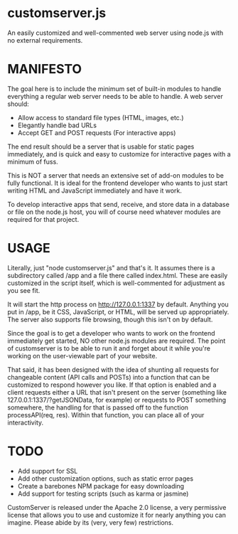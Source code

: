 # customserver.js
An easily customized and well-commented web server using node.js with no external requirements.

# MANIFESTO
The goal here is to include the minimum set of built-in modules to handle everything a regular web server needs to be able to handle. A web server should:
* Allow access to standard file types (HTML, images, etc.)
* Elegantly handle bad URLs
* Accept GET and POST requests (For interactive apps)

The end result should be a server that is usable for static pages immediately, and is quick and easy to customize for interactive pages with a minimum of fuss.

This is NOT a server that needs an extensive set of add-on modules to be fully functional. It is ideal for the frontend developer who wants to just start writing HTML and JavaScript immediately and have it work.

To develop interactive apps that send, receive, and store data in a database or file on the node.js host, you will of course need whatever modules are required for that project.

# USAGE
Literally, just "node customserver.js" and that's it. It assumes there is a subdirectory called /app and a file there called index.html. These are easily customized in the script itself, which is well-commented for adjustment as you see fit.

It will start the http process on http://127.0.0.1:1337 by default. Anything you put in /app, be it CSS, JavaScript, or HTML, will be served up appropriately. The server also supports file browsing, though this isn't on by default.

Since the goal is to get a developer who wants to work on the frontend immediately get started, NO other node.js modules are required. The point of customserver is to be able to run it and forget about it while you're working on the user-viewable part of your website.

That said, it has been designed with the idea of shunting all requests for changeable content (API calls and POSTs) into a function that can be customized to respond however you like. If that option is enabled and a client requests either a URL that isn't present on the server (something like 127.0.0.1:1337/?getJSONData, for example) or requests to POST something somewhere, the handling for that is passed off to the function processAPI(req, res). Within that function, you can place all of your interactivity.

# TODO
* Add support for SSL
* Add other customization options, such as static error pages
* Create a barebones NPM package for easy downloading
* Add support for testing scripts (such as karma or jasmine)

CustomServer is released under the Apache 2.0 license, a very permissive license that allows you to use and customize it for nearly anything you can imagine. Please abide by its (very, very few) restrictions.


